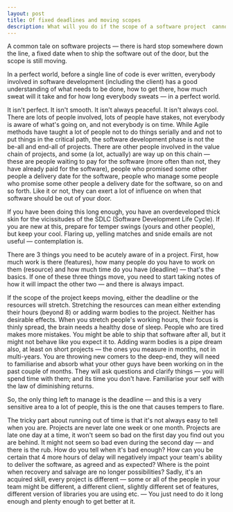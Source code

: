 ```yaml
---
layout: post
title: Of fixed deadlines and moving scopes 
description: What will you do if the scope of a software project  cannot be pinned down and yet the deadline won't move
---
```


A common tale on software projects &mdash; there is hard stop somewhere down the line, a fixed date when to ship the software out of the door, but the scope is still moving.

In a perfect world, before a single line of code is ever written, everybody involved in software development (including the client) has a good understanding of what needs to be done, how to get there, how much sweat will it take and for how long everybody sweats &mdash; in a perfect world. 

It isn't perfect. It isn't smooth. It isn't always peaceful. It isn't always cool. There are lots of people involved, lots of people have stakes, not everybody is aware of what's going on, and not everybody is on time. While Agile methods have taught a lot of people not to do things serially and and not to put things in the critical path, the software development phase is not the be-all and end-all of projects. There are other people involved in the value chain of projects, and some (a lot, actually) are way up on this chain &mdash; these are people waiting to pay for the software (more often than not, they have already paid for the software), people who promised some other people a delivery date for the software, people who manage some people who promise some other people a delivery date for the software, so on and so forth. Like it or not, they can exert a lot of influence on when that software should be out of your door. 

If you have been doing this long enough, you have an overdeveloped thick skin for the vicissitudes of the SDLC (Software Development Life Cycle). If you are new at this, prepare for temper swings (yours and other people), but keep your cool. Flaring up, yelling matches and snide emails are not useful &mdash; contemplation is. 

There are 3 things you need to be acutely aware of in a project. First, how much work is there (features), how many people do you have to work on them (resource) and how much time do you have (deadline) &mdash; that's the basics. If one of these three things move, you need to start taking notes of how it will impact the other two &mdash; and there is always impact. 

If the scope of the project keeps moving, either the deadline or the resources will stretch. Stretching the resources can mean either extending their hours (beyond 8) or adding warm bodies to the project. Neither has desirable effects. When you stretch people's working hours, their focus is thinly spread, the brain needs a healthy dose of sleep. People who are tired makes more mistakes. You might be able to ship that software after all, but it might not behave like you expect it to. Adding warm bodies is  a pipe dream also, at least on short projects &mdash; the ones you measure in months, not in multi-years. You are throwing new comers to the deep-end, they will need to familiarise and absorb what your other guys have been working on in the past couple of months. They will ask questions and clarify things &mdash; you will spend time with them; and its time you don't have. Familiarise your self with the law of diminishing returns.

So, the only thing left to manage is the deadline &mdash; and this is a very sensitive area to a lot of people, this is the one that causes tempers to flare.

The tricky part about running out of time is that it's not always easy to tell when you are. Projects are never late one week or one month. Projects are late one day at a time, it won't seem so bad on the first day you find out you are behind. It might not seem so bad even during the second day &mdash; and there is the rub. How do you tell when it's bad enough? How can you be certain that 4 more hours of delay will negatively impact your team's ability to deliver the software, as agreed and as expected? Where is the point when recovery and salvage are no longer possibilities? Sadly, it's an acquired skill, every project is different &mdash; some or all of the people in your team might be different, a different client, slightly different set of features, different version of libraries you are using  etc. &mdash; You just need to do it long enough and plenty enough to get better at it.








	